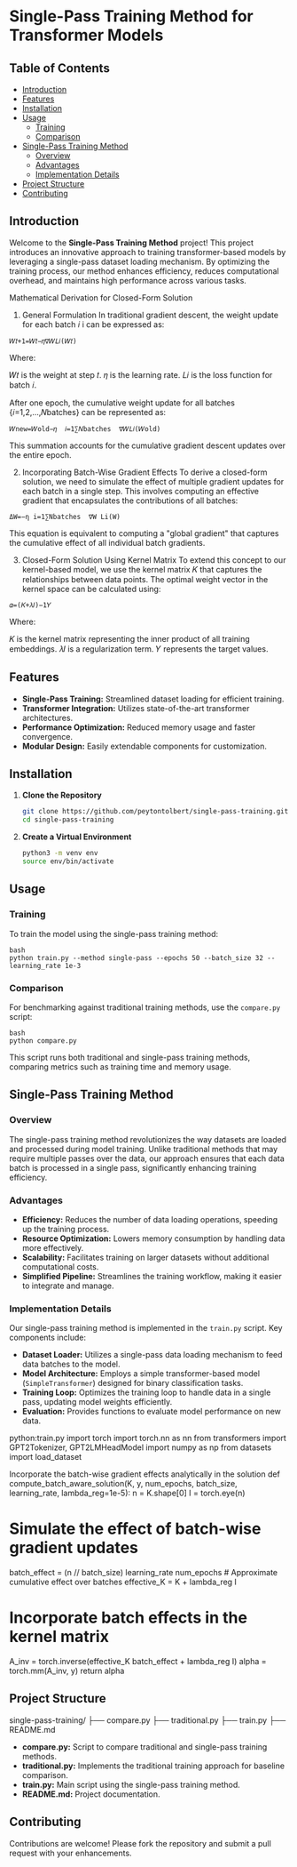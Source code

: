 # Single-Pass Training Method for Transformer Models

## Table of Contents
- [Introduction](#introduction)
- [Features](#features)
- [Installation](#installation)
- [Usage](#usage)
  - [Training](#training)
  - [Comparison](#comparison)
- [Single-Pass Training Method](#single-pass-training-method)
  - [Overview](#overview)
  - [Advantages](#advantages)
  - [Implementation Details](#implementation-details)
- [Project Structure](#project-structure)
- [Contributing](#contributing)

## Introduction

Welcome to the **Single-Pass Training Method** project! This project introduces an innovative approach to training transformer-based models by leveraging a single-pass dataset loading mechanism. By optimizing the training process, our method enhances efficiency, reduces computational overhead, and maintains high performance across various tasks.

Mathematical Derivation for Closed-Form Solution
1. General Formulation
In traditional gradient descent, the weight update for each batch 
𝑖
i can be expressed as:
```
𝑊𝑡+1=𝑊𝑡−𝜂∇𝑊𝐿𝑖(𝑊𝑡)
```
Where:

𝑊𝑡  is the weight at step 𝑡.
𝜂 is the learning rate.
𝐿𝑖 is the loss function for batch 𝑖.


After one epoch, the cumulative weight update for all batches 
{𝑖=1,2,…,𝑁batches} can be represented as:

```
𝑊new=𝑊old−𝜂  𝑖=1∑𝑁batches  ∇𝑊𝐿𝑖(𝑊old)
```
This summation accounts for the cumulative gradient descent updates over the entire epoch.

2. Incorporating Batch-Wise Gradient Effects
To derive a closed-form solution, we need to simulate the effect of multiple gradient updates for each batch in a single step. This involves computing an effective gradient that encapsulates the contributions of all batches:

```
ΔW=−η i=1∑Nbatches  ∇W Li(W)
```

This equation is equivalent to computing a "global gradient" that captures the cumulative effect of all individual batch gradients.

3. Closed-Form Solution Using Kernel Matrix
To extend this concept to our kernel-based model, we use the kernel matrix 𝐾 that captures the relationships between data points. The optimal weight vector in the kernel space can be calculated using:
```
𝛼=(𝐾+𝜆𝐼)−1𝑌
```
Where:

𝐾 is the kernel matrix representing the inner product of all training embeddings.
𝜆𝐼 is a regularization term.
𝑌 represents the target values.





## Features

- **Single-Pass Training:** Streamlined dataset loading for efficient training.
- **Transformer Integration:** Utilizes state-of-the-art transformer architectures.
- **Performance Optimization:** Reduced memory usage and faster convergence.
- **Modular Design:** Easily extendable components for customization.

## Installation

1. **Clone the Repository**
   ```bash
   git clone https://github.com/peytontolbert/single-pass-training.git
   cd single-pass-training
   ```

2. **Create a Virtual Environment**
   ```bash
   python3 -m venv env
   source env/bin/activate
   ```

## Usage

### Training

To train the model using the single-pass training method:
```
bash
python train.py --method single-pass --epochs 50 --batch_size 32 --learning_rate 1e-3
```

### Comparison

For benchmarking against traditional training methods, use the `compare.py` script:
```
bash
python compare.py
```

This script runs both traditional and single-pass training methods, comparing metrics such as training time and memory usage.

## Single-Pass Training Method

### Overview

The single-pass training method revolutionizes the way datasets are loaded and processed during model training. Unlike traditional methods that may require multiple passes over the data, our approach ensures that each data batch is processed in a single pass, significantly enhancing training efficiency.

### Advantages

- **Efficiency:** Reduces the number of data loading operations, speeding up the training process.
- **Resource Optimization:** Lowers memory consumption by handling data more effectively.
- **Scalability:** Facilitates training on larger datasets without additional computational costs.
- **Simplified Pipeline:** Streamlines the training workflow, making it easier to integrate and manage.

### Implementation Details

Our single-pass training method is implemented in the `train.py` script. Key components include:

- **Dataset Loader:** Utilizes a single-pass data loading mechanism to feed data batches to the model.
- **Model Architecture:** Employs a simple transformer-based model (`SimpleTransformer`) designed for binary classification tasks.
- **Training Loop:** Optimizes the training loop to handle data in a single pass, updating model weights efficiently.
- **Evaluation:** Provides functions to evaluate model performance on new data.


python:train.py
import torch
import torch.nn as nn
from transformers import GPT2Tokenizer, GPT2LMHeadModel
import numpy as np
from datasets import load_dataset

Incorporate the batch-wise gradient effects analytically in the solution
def compute_batch_aware_solution(K, y, num_epochs, batch_size, learning_rate, lambda_reg=1e-5):
n = K.shape[0]
I = torch.eye(n)
# Simulate the effect of batch-wise gradient updates
batch_effect = (n // batch_size) learning_rate num_epochs # Approximate cumulative effect over batches
effective_K = K + lambda_reg I
# Incorporate batch effects in the kernel matrix
A_inv = torch.inverse(effective_K batch_effect + lambda_reg I)
alpha = torch.mm(A_inv, y)
return alpha

## Project Structure
single-pass-training/
├── compare.py
├── traditional.py
├── train.py
├── README.md

- **compare.py:** Script to compare traditional and single-pass training methods.
- **traditional.py:** Implements the traditional training approach for baseline comparison.
- **train.py:** Main script using the single-pass training method.
- **README.md:** Project documentation.

## Contributing

Contributions are welcome! Please fork the repository and submit a pull request with your enhancements.
